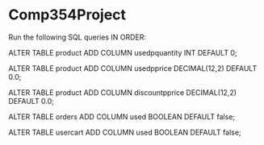 # Comp354Project

Run the following SQL queries IN ORDER:


ALTER TABLE product
ADD COLUMN usedpquantity INT
DEFAULT 0;

ALTER TABLE product
ADD COLUMN usedpprice DECIMAL(12,2)
DEFAULT 0.0;

ALTER TABLE product
ADD COLUMN discountpprice DECIMAL(12,2)
DEFAULT 0.0;

ALTER TABLE orders
ADD COLUMN used BOOLEAN
DEFAULT false;

ALTER TABLE usercart
ADD COLUMN used BOOLEAN
DEFAULT false;

